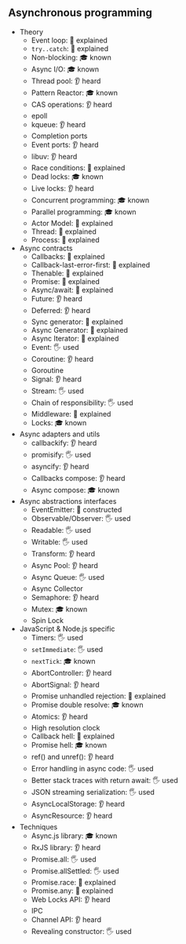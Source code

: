 ## Asynchronous programming

- Theory
  - Event loop: 🙋 explained
  - `try..catch`: 🙋 explained
  - Non-blocking: 🎓 known
  - Async I/O: 🎓 known
  - Thread pool: 👂 heard
  - Pattern Reactor: 🎓 known
  - CAS operations: 👂 heard
  - epoll
  - kqueue: 👂 heard
  - Completion ports
  - Event ports: 👂 heard
  - libuv: 👂 heard
  - Race conditions: 🙋 explained
  - Dead locks: 🎓 known
  - Live locks: 👂 heard
  - Concurrent programming: 🎓 known
  - Parallel programming: 🎓 known
  - Actor Model: 🙋 explained
  - Thread: 🙋 explained
  - Process: 🙋 explained
- Async contracts
  - Callbacks: 🙋 explained
  - Callback-last-error-first: 🙋 explained
  - Thenable: 🙋 explained
  - Promise: 🙋 explained
  - Async/await: 🙋 explained
  - Future: 👂 heard
  - Deferred: 👂 heard
  - Sync generator: 🙋 explained
  - Async Generator: 🙋 explained
  - Async Iterator: 🙋 explained
  - Event: 🖐️ used
  - Coroutine: 👂 heard
  - Goroutine
  - Signal: 👂 heard
  - Stream: 🖐️ used
  - Chain of responsibility: 🖐️ used
  - Middleware: 🙋 explained
  - Locks: 🎓 known
- Async adapters and utils
  - callbackify: 👂 heard
  - promisify: 🖐️ used
  - asyncify: 👂 heard
  - Callbacks compose: 👂 heard
  - Async compose: 🎓 known
- Async abstractions interfaces
  - EventEmitter: 🚀 constructed
  - Observable/Observer: 🖐️ used
  - Readable: 🖐️ used
  - Writable: 🖐️ used
  - Transform: 👂 heard
  - Async Pool: 👂 heard
  - Async Queue: 🖐️ used
  - Async Collector
  - Semaphore: 👂 heard
  - Mutex: 🎓 known
  - Spin Lock
- JavaScript & Node.js specific
  - Timers: 🖐️ used
  - `setImmediate`: 🖐️ used
  - `nextTick`: 🎓 known
  - AbortController: 👂 heard
  - AbortSignal: 👂 heard
  - Promise unhandled rejection: 🙋 explained
  - Promise double resolve: 🎓 known
  - Atomics: 👂 heard
  - High resolution clock
  - Callback hell: 🙋 explained
  - Promise hell: 🎓 known
  - ref() and unref(): 👂 heard
  - Error handling in async code: 🖐️ used
  - Better stack traces with return await: 🖐️ used
  - JSON streaming serialization: 🖐️ used
  - AsyncLocalStorage: 👂 heard
  - AsyncResource: 👂 heard
- Techniques
  - Async.js library: 🎓 known
  - RxJS library: 👂 heard
  - Promise.all: 🖐️ used
  - Promise.allSettled: 🖐️ used
  - Promise.race: 🙋 explained
  - Promise.any: 🙋 explained
  - Web Locks API: 👂 heard
  - IPC
  - Channel API: 👂 heard
  - Revealing constructor: 🖐️ used
